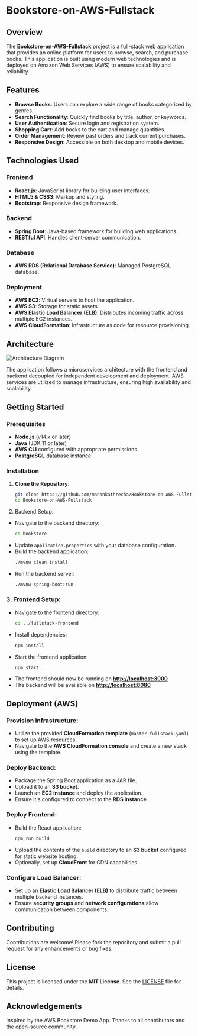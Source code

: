 # Bookstore-on-AWS-Fullstack

## Overview

The **Bookstore-on-AWS-Fullstack** project is a full-stack web application that provides an online platform for users to browse, search, and purchase books. This application is built using modern web technologies and is deployed on Amazon Web Services (AWS) to ensure scalability and reliability.

## Features

- **Browse Books**: Users can explore a wide range of books categorized by genres.
- **Search Functionality**: Quickly find books by title, author, or keywords.
- **User Authentication**: Secure login and registration system.
- **Shopping Cart**: Add books to the cart and manage quantities.
- **Order Management**: Review past orders and track current purchases.
- **Responsive Design**: Accessible on both desktop and mobile devices.

## Technologies Used

### Frontend

- **React.js**: JavaScript library for building user interfaces.
- **HTML5 & CSS3**: Markup and styling.
- **Bootstrap**: Responsive design framework.

### Backend

- **Spring Boot**: Java-based framework for building web applications.
- **RESTful API**: Handles client-server communication.

### Database

- **AWS RDS (Relational Database Service)**: Managed PostgreSQL database.

### Deployment

- **AWS EC2**: Virtual servers to host the application.
- **AWS S3**: Storage for static assets.
- **AWS Elastic Load Balancer (ELB)**: Distributes incoming traffic across multiple EC2 instances.
- **AWS CloudFormation**: Infrastructure as code for resource provisioning.

## Architecture

![Architecture Diagram](path_to_architecture_diagram.png)

The application follows a microservices architecture with the frontend and backend decoupled for independent development and deployment. AWS services are utilized to manage infrastructure, ensuring high availability and scalability.

## Getting Started

### Prerequisites

- **Node.js** (v14.x or later)
- **Java** (JDK 11 or later)
- **AWS CLI** configured with appropriate permissions
- **PostgreSQL** database instance

### Installation

1. **Clone the Repository**:
   ```bash
   git clone https://github.com/manankathrecha/Bookstore-on-AWS-Fullstack.git
   cd Bookstore-on-AWS-Fullstack

2. Backend Setup:
- Navigate to the backend directory:
  ```bash
  cd bookstore
  ```
- Update `application.properties` with your database configuration.
- Build the backend application:
  ```bash
  ./mvnw clean install
  ```
- Run the backend server:
  ```bash
  ./mvnw spring-boot:run
  ```

### 3. Frontend Setup:
- Navigate to the frontend directory:
  ```bash
  cd ../fullstack-frontend
  ```
- Install dependencies:
  ```bash
  npm install
  ```
- Start the frontend application:
  ```bash
  npm start
  ```
- The frontend should now be running on **[http://localhost:3000](http://localhost:3000)**
- The backend will be available on **[http://localhost:8080](http://localhost:8080)**

## Deployment (AWS)

### **Provision Infrastructure:**
- Utilize the provided **CloudFormation template** (`master-fullstack.yaml`) to set up AWS resources.
- Navigate to the **AWS CloudFormation console** and create a new stack using the template.

### **Deploy Backend:**
- Package the Spring Boot application as a JAR file.
- Upload it to an **S3 bucket**.
- Launch an **EC2 instance** and deploy the application.
- Ensure it's configured to connect to the **RDS instance**.

### **Deploy Frontend:**
- Build the React application:
  ```bash
  npm run build
  ```
- Upload the contents of the `build` directory to an **S3 bucket** configured for static website hosting.
- Optionally, set up **CloudFront** for CDN capabilities.

### **Configure Load Balancer:**
- Set up an **Elastic Load Balancer (ELB)** to distribute traffic between multiple backend instances.
- Ensure **security groups** and **network configurations** allow communication between components.

## Contributing
Contributions are welcome! Please fork the repository and submit a pull request for any enhancements or bug fixes.

## License
This project is licensed under the **MIT License**. See the [LICENSE](LICENSE) file for details.

## Acknowledgements
Inspired by the AWS Bookstore Demo App. Thanks to all contributors and the open-source community.

